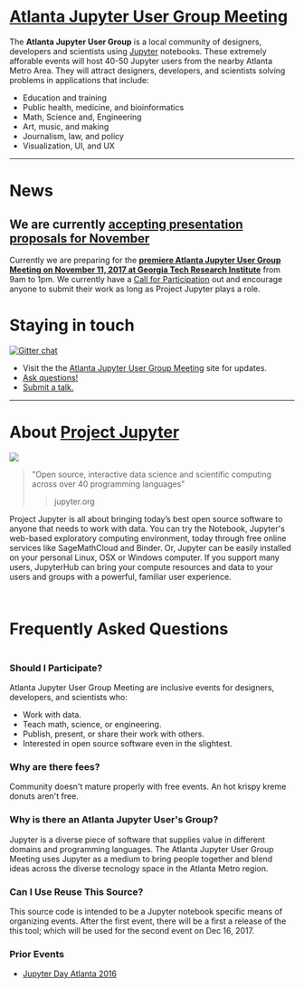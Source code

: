 
# [Atlanta Jupyter User Group Meeting]()

The __Atlanta Jupyter User Group__ is a local community of designers, developers and scientists using [Jupyter](http://jupyter.org/) notebooks. These extremely afforable events will host 40-50 Jupyter users from the nearby Atlanta Metro Area.  They will attract designers, developers, and scientists solving problems in applications that include:

- Education and training
- Public health, medicine, and bioinformatics
- Math, Science and, Engineering
- Art, music, and making
- Journalism, law, and policy
- Visualization, UI, and UX

---

# News

## We are currently [accepting presentation proposals for November](https://docs.google.com/forms/d/e/1FAIpQLSfY1c4y2vLE-q3VMBjOpvTi4pK5D6Q9KudNk25AsxQUjsT3eA/viewform)

Currently we are preparing for the [**premiere Atlanta Jupyter User Group Meeting on November 11, 2017 at Georgia Tech Research Institute**](https://callisto-morns.github.io/one/) from 9am to 1pm.  We currently have a [Call for Participation](https://docs.google.com/forms/d/e/1FAIpQLSfY1c4y2vLE-q3VMBjOpvTi4pK5D6Q9KudNk25AsxQUjsT3eA/viewform) out and encourage anyone to submit their work as long as Project Jupyter plays a role.

# Staying in touch

[![Gitter chat](https://badges.gitter.im/callisto-one/Lobby.png)](https://gitter.im/callisto-one/Lobby)

* Visit the the [Atlanta Jupyter User Group Meeting](https://callisto-morns.github.io/) site for updates.
* [Ask questions!](https://github.com/callisto-morns/one/issues)
* [Submit a talk.](https://docs.google.com/forms/d/e/1FAIpQLSfY1c4y2vLE-q3VMBjOpvTi4pK5D6Q9KudNk25AsxQUjsT3eA/viewform)

---

# About [Project Jupyter]()

![](http://jupyter.org/assets/main-logo.svg)

> "Open source, interactive data science and scientific computing across over 40 programming languages"
> > jupyter.org

Project Jupyter is all about bringing today’s best open source software to anyone that needs to work with data. You can try the Notebook, Jupyter's web-based exploratory computing environment, today through free online services like SageMathCloud and Binder.  Or, Jupyter can be easily installed on your personal Linux, OSX or Windows computer. If you support many users, JupyterHub can bring your compute resources and data to your users and groups with a powerful, familiar user experience.


```python
    !jupyter nbconvert --to markdown index.ipynb faq.ipynb
    !cp index.md readme.md
    %reload_ext literacy
```


    !jupyter nbconvert --to markdown index.ipynb faq.ipynb
    !cp index.md readme.md
    %reload_ext literacy


# Frequently Asked Questions


```python
faq.md
```



### Should I Participate?

Atlanta Jupyter User Group Meeting are inclusive events for designers, developers, and scientists who:

* Work with data.
* Teach math, science, or engineering.
* Publish, present, or share their work with others.  
* Interested in open source software even in the slightest.

### Why are there fees?

Community doesn't mature properly with free events.  An hot krispy kreme donuts aren't free.
    
### Why is there an Atlanta Jupyter User's Group?

Jupyter is a diverse piece of software that supplies value in different domains and programming languages.  The Atlanta Jupyter User Group Meeting uses Jupyter as a medium to bring people together and blend ideas across the diverse tecnology space in the Atlanta Metro region.

### Can I Use Reuse This Source?

This source code is intended to be a Jupyter notebook specific means of organizing events. After the first event, there will be a first a release of the this tool; which will be used for the second event on Dec 16, 2017.



### Prior Events

* [Jupyter Day Atlanta 2016](http://jupyterday-atlanta-2016.github.io)
<style>
.highlighter-rouge, code {display: none;}
.markdown-body h1:first-child {
    display: none;
}
</style>